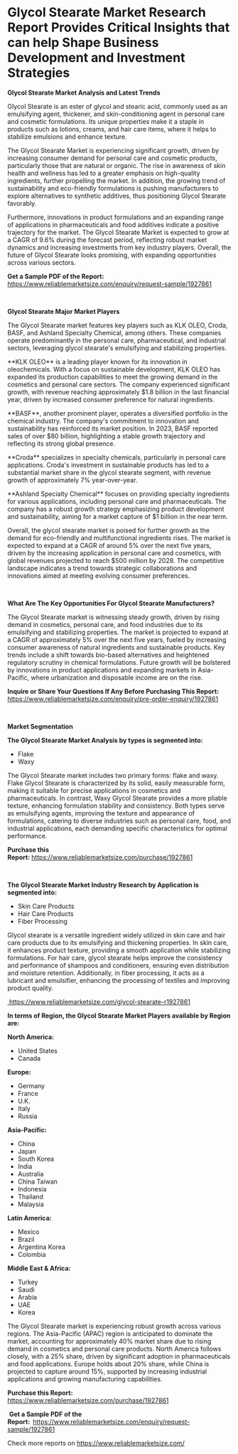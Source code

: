 <p><h1>Glycol Stearate Market Research Report Provides Critical Insights that can help Shape Business Development and Investment Strategies</h1></p><p><strong>Glycol Stearate Market Analysis and Latest Trends</strong></p>
<p><p>Glycol Stearate is an ester of glycol and stearic acid, commonly used as an emulsifying agent, thickener, and skin-conditioning agent in personal care and cosmetic formulations. Its unique properties make it a staple in products such as lotions, creams, and hair care items, where it helps to stabilize emulsions and enhance texture.</p><p>The Glycol Stearate Market is experiencing significant growth, driven by increasing consumer demand for personal care and cosmetic products, particularly those that are natural or organic. The rise in awareness of skin health and wellness has led to a greater emphasis on high-quality ingredients, further propelling the market. In addition, the growing trend of sustainability and eco-friendly formulations is pushing manufacturers to explore alternatives to synthetic additives, thus positioning Glycol Stearate favorably.</p><p>Furthermore, innovations in product formulations and an expanding range of applications in pharmaceuticals and food additives indicate a positive trajectory for the market. The Glycol Stearate Market is expected to grow at a CAGR of 9.6% during the forecast period, reflecting robust market dynamics and increasing investments from key industry players. Overall, the future of Glycol Stearate looks promising, with expanding opportunities across various sectors.</p></p>
<p><strong>Get a Sample PDF of the Report:&nbsp;</strong> <a href="https://www.reliablemarketsize.com/enquiry/request-sample/1927861?utm_campaign=3104&utm_medium=2&utm_source=Github&utm_content=ia&utm_term=28032025&utm_id=glycol-stearate">https://www.reliablemarketsize.com/enquiry/request-sample/1927861</a></p>
<p>&nbsp;</p>
<p><strong>Glycol Stearate Major Market Players</strong></p>
<p><p>The Glycol Stearate market features key players such as KLK OLEO, Croda, BASF, and Ashland Specialty Chemical, among others. These companies operate predominantly in the personal care, pharmaceutical, and industrial sectors, leveraging glycol stearate's emulsifying and stabilizing properties.</p><p>**KLK OLEO** is a leading player known for its innovation in oleochemicals. With a focus on sustainable development, KLK OLEO has expanded its production capabilities to meet the growing demand in the cosmetics and personal care sectors. The company experienced significant growth, with revenue reaching approximately $1.8 billion in the last financial year, driven by increased consumer preference for natural ingredients.</p><p>**BASF**, another prominent player, operates a diversified portfolio in the chemical industry. The company's commitment to innovation and sustainability has reinforced its market position. In 2023, BASF reported sales of over $80 billion, highlighting a stable growth trajectory and reflecting its strong global presence.</p><p>**Croda** specializes in specialty chemicals, particularly in personal care applications. Croda's investment in sustainable products has led to a substantial market share in the glycol stearate segment, with revenue growth of approximately 7% year-over-year.</p><p>**Ashland Specialty Chemical** focuses on providing specialty ingredients for various applications, including personal care and pharmaceuticals. The company has a robust growth strategy emphasizing product development and sustainability, aiming for a market capture of $1 billion in the near term.</p><p>Overall, the glycol stearate market is poised for further growth as the demand for eco-friendly and multifunctional ingredients rises. The market is expected to expand at a CAGR of around 5% over the next five years, driven by the increasing application in personal care and cosmetics, with global revenues projected to reach $500 million by 2028. The competitive landscape indicates a trend towards strategic collaborations and innovations aimed at meeting evolving consumer preferences.</p></p>
<p>&nbsp;</p>
<p><strong>What Are The Key Opportunities For Glycol Stearate Manufacturers?</strong></p>
<p><p>The Glycol Stearate market is witnessing steady growth, driven by rising demand in cosmetics, personal care, and food industries due to its emulsifying and stabilizing properties. The market is projected to expand at a CAGR of approximately 5% over the next five years, fueled by increasing consumer awareness of natural ingredients and sustainable products. Key trends include a shift towards bio-based alternatives and heightened regulatory scrutiny in chemical formulations. Future growth will be bolstered by innovations in product applications and expanding markets in Asia-Pacific, where urbanization and disposable income are on the rise.</p></p>
<p><strong>Inquire or Share Your Questions If Any Before Purchasing This Report:</strong> <a href="https://www.reliablemarketsize.com/enquiry/pre-order-enquiry/1927861?utm_campaign=3104&utm_medium=2&utm_source=Github&utm_content=ia&utm_term=28032025&utm_id=glycol-stearate">https://www.reliablemarketsize.com/enquiry/pre-order-enquiry/1927861</a></p>
<p>&nbsp;</p>
<p><strong>Market Segmentation</strong></p>
<p><strong>The Glycol Stearate Market Analysis by types is segmented into:</strong></p>
<p><ul><li>Flake</li><li>Waxy</li></ul></p>
<p><p>The Glycol Stearate market includes two primary forms: flake and waxy. Flake Glycol Stearate is characterized by its solid, easily measurable form, making it suitable for precise applications in cosmetics and pharmaceuticals. In contrast, Waxy Glycol Stearate provides a more pliable texture, enhancing formulation stability and consistency. Both types serve as emulsifying agents, improving the texture and appearance of formulations, catering to diverse industries such as personal care, food, and industrial applications, each demanding specific characteristics for optimal performance.</p></p>
<p><strong>Purchase this Report:&nbsp;</strong><a href="https://www.reliablemarketsize.com/purchase/1927861?utm_campaign=3104&utm_medium=2&utm_source=Github&utm_content=ia&utm_term=28032025&utm_id=glycol-stearate">https://www.reliablemarketsize.com/purchase/1927861</a></p>
<p>&nbsp;</p>
<p><strong>The Glycol Stearate Market Industry Research by Application is segmented into:</strong></p>
<p><ul><li>Skin Care Products</li><li>Hair Care Products</li><li>Fiber Processing</li></ul></p>
<p><p>Glycol stearate is a versatile ingredient widely utilized in skin care and hair care products due to its emulsifying and thickening properties. In skin care, it enhances product texture, providing a smooth application while stabilizing formulations. For hair care, glycol stearate helps improve the consistency and performance of shampoos and conditioners, ensuring even distribution and moisture retention. Additionally, in fiber processing, it acts as a lubricant and emulsifier, enhancing the processing of textiles and improving product quality.</p></p>
<p><a href="https://www.reliablemarketsize.com/glycol-stearate-r1927861?utm_campaign=3104&utm_medium=2&utm_source=Github&utm_content=ia&utm_term=28032025&utm_id=glycol-stearate">&nbsp;https://www.reliablemarketsize.com/glycol-stearate-r1927861</a></p>
<p><strong>In terms of Region, the Glycol Stearate Market Players available by Region are:</strong></p>
<p>
    <p> <strong> North America: </strong>
        <ul>
            <li>United States</li>
            <li>Canada</li>
        </ul>
        </p> 
    <p> <strong> Europe: </strong>
        <ul>
            <li>Germany</li>
            <li>France</li>
            <li>U.K.</li>
            <li>Italy</li>
            <li>Russia</li>
        </ul>
        </p> 
    <p> <strong> Asia-Pacific: </strong>
        <ul>
            <li>China</li>
            <li>Japan</li>
            <li>South Korea</li>
            <li>India</li>
            <li>Australia</li>
            <li>China Taiwan</li>
            <li>Indonesia</li>
            <li>Thailand</li>
            <li>Malaysia</li>
        </ul>
        </p> 
    <p> <strong> Latin America: </strong>
        <ul>
            <li>Mexico</li>
            <li>Brazil</li>
            <li>Argentina Korea</li>
            <li>Colombia</li>
        </ul>
        </p> 
    <p> <strong> Middle East & Africa: </strong>
        <ul>
            <li>Turkey</li>
            <li>Saudi</li>
            <li>Arabia</li>
            <li>UAE</li>
            <li>Korea</li>
        </ul>
    </p>
    </p>
<p><p>The Glycol Stearate market is experiencing robust growth across various regions. The Asia-Pacific (APAC) region is anticipated to dominate the market, accounting for approximately 40% market share due to rising demand in cosmetics and personal care products. North America follows closely, with a 25% share, driven by significant adoption in pharmaceuticals and food applications. Europe holds about 20% share, while China is projected to capture around 15%, supported by increasing industrial applications and growing manufacturing capabilities.</p></p>
<p><strong>Purchase this Report: </strong><a href="https://www.reliablemarketsize.com/purchase/1927861?utm_campaign=3104&utm_medium=2&utm_source=Github&utm_content=ia&utm_term=28032025&utm_id=glycol-stearate">https://www.reliablemarketsize.com/purchase/1927861</a></p>
<p>&nbsp;<strong>Get a Sample PDF of the Report:&nbsp;&nbsp;</strong><a href="https://www.reliablemarketsize.com/enquiry/request-sample/1927861?utm_campaign=3104&utm_medium=2&utm_source=Github&utm_content=ia&utm_term=28032025&utm_id=glycol-stearate">https://www.reliablemarketsize.com/enquiry/request-sample/1927861</a></p>
<p><strong></strong></p>
<p>Check more reports on <a href="https://www.reliablemarketsize.com/?utm_campaign=3104&utm_medium=2&utm_source=Github&utm_content=ia&utm_term=28032025&utm_id=glycol-stearate">https://www.reliablemarketsize.com/</a></p>